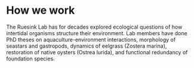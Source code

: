 # How we work

The Ruesink Lab has for decades explored ecological questions of how intertidal organisms structure their environment. Lab members have done PhD theses on aquaculture-environment interactions, morphology of seastars and gastropods, dynamics of eelgrass (Zostera marina), restoration of native oysters (Ostrea lurida), and functional redundancy of foundation species.
